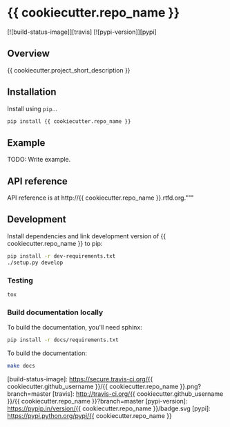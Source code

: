 # {{ cookiecutter.repo_name }}

[![build-status-image]][travis]
[![pypi-version]][pypi]

## Overview

{{ cookiecutter.project_short_description }}

## Installation

Install using `pip`...

```bash
pip install {{ cookiecutter.repo_name }}
```

## Example

TODO: Write example.

## API reference

API reference is at http://{{ cookiecutter.repo_name }}.rtfd.org."""

## Development
Install dependencies and link development version of {{ cookiecutter.repo_name }} to pip:
```bash
pip install -r dev-requirements.txt
./setup.py develop
```

### Testing
```bash
tox
```

### Build documentation locally
To build the documentation, you'll need sphinx:
```bash
pip install -r docs/requirements.txt
```

To build the documentation:
```bash
make docs
```



[build-status-image]: https://secure.travis-ci.org/{{ cookiecutter.github_username }}/{{ cookiecutter.repo_name }}.png?branch=master
[travis]: http://travis-ci.org/{{ cookiecutter.github_username }}/{{ cookiecutter.repo_name }}?branch=master
[pypi-version]: https://pypip.in/version/{{ cookiecutter.repo_name }}/badge.svg
[pypi]: https://pypi.python.org/pypi/{{ cookiecutter.repo_name }}
